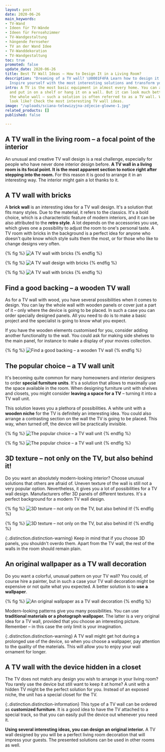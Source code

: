 ```yaml
---
layout: post
date: 2020-06-26
main_keywords:
- TV-Wand
- Ideen für TV-Wände
- Ideen für Fernsehzimmer
- TV-Wandgestaltung
- hängende Fernseher
- TV an der Wand Idee
- TV-Wanddekoration
- TV-Wandgestaltung
toc: true
promoted: false
update_date: 2020-06-26
title: Best TV Wall Ideas – How to Design It in a Living Room?
description: "Dreaming of a TV wall? \U0001F4FA Learn how to design it properly. ➡️
  Inspire yourself with the most interesting solutions and transform your living room."
intro: A TV is the most basic equipment in almost every home. You can arrange it traditionally
  and put in on a shelf or hang it on a wall. But it can look much better if you design
  the whole wall – such a solution is often referred to as a TV wall. What does it
  look like? Check the most interesting TV wall ideas.
image: "/uploads/sciana-telewizyjna-zdjecie-glowne-1.jpg"
related_products: []
published: false

---
```

## A TV wall in the living room – a focal point of the interior

An unusual and creative TV wall design is a real challenge, especially for people who have never done interior design before. **A TV wall in a living room is its focal point. It is the most apparent section to notice right after stepping into the room.** For this reason it is good to arrange it in an interesting way. The interior might gain a lot thanks to it.

## A TV wall with bricks

A **brick wall** is an interesting idea for a TV wall design. It's a solution that fits many styles. Due to the material, it refers to the classics. It's a bold choice, which is a characteristic feature of modern interiors, and it can be also attributed to the **retro style**. A lot depends on the accessories you use, which gives one a possibility to adjust the room to one's personal taste. A TV room with bricks in the background is a perfect idea for anyone who doesn't quite know which style suits them the most, or for those who like to change designs very often.

{% fig %}
![A TV wall with bricks](/uploads/scianka-telewizyjna-z-cegly.jpg "A TV wall with bricks")
{% endfig %}

{% fig %}
![A TV wall design with bricks](/uploads/cegla-na-scianie-w-jasnym-wydaniu.jpg "A TV wall design with bricks")
{% endfig %}

{% fig %}
![A TV wall with bricks](/uploads/sciana-tv-cegla.jpg "A TV wall with bricks")
{% endfig %}

## Find a good backing – a wooden TV wall

As for a TV wall with wood, you have several possibilities when it comes to design. You can lay the whole wall with wooden panels or cover just a part of it – only where the device is going to be placed. In such a case you can order specially designed panels. All you need to do is to make a basic project and the specialist is going to know what you expect.

If you have the wooden elements customised for you, consider adding another functionality to the wall. You could ask for making side shelves to the main panel, for instance to make a display of your movies collection.

{% fig %}
![Find a good backing – a wooden TV wall](/uploads/sciana-telewizyjna-drewniana.jpg "Find a good backing – a wooden TV wall")
{% endfig %}

## The popular choice – a TV wall unit

It's becoming quite common for many homeowners and interior designers to order **special furniture units**. It's a solution that allows to maximally use the space available in the room. When designing furniture unit with shelves and closets, you might consider **leaving a space for a TV** – turning it into a TV wall unit.

This solution leaves you a plethora of possibilities. A white unit with a **wooden niche** for the TV is definitely an interesting idea. You could also arrange a contrasting section on the wall the TV is going to be placed. This way, when turned off, the device will be practically invisible.

{% fig %}
![The popular choice – a TV wall unit](/uploads/sciana-telewizyjna-w-salonie-wneka-meblowa.jpg "The popular choice – a TV wall unit")
{% endfig %}

{% fig %}
![The popular choice – a TV wall unit](/uploads/sciana-telewizyjna-wneka-meblowa.jpg "The popular choice – a TV wall unit")
{% endfig %}

## 3D texture – not only on the TV, but also behind it!

Do you want an absolutely modern-looking interior? Choose unusual solutions that others are afraid of. Uneven texture of the wall is still not a very popular option. Nevertheless, it gives you a lot of possibilities for a TV wall design. Manufacturers offer 3D panels of different textures. It's a perfect background for a modern TV wall design.

{% fig %}
![3D texture – not only on the TV, but also behind it!](/uploads/sciana-telewizyjna-panele-3d.jpg "3D texture – not only on the TV, but also behind it!")
{% endfig %}

{% fig %}
![3D texture – not only on the TV, but also behind it!](/uploads/sciana-tv-panele-3d.jpg "3D texture – not only on the TV, but also behind it!")
{% endfig %}

{:.distinction.distinction-warning}
Keep in mind that if you choose 3D panels, you shouldn't overdo them. Apart from the TV wall, the rest of the walls in the room should remain plain.

## An original wallpaper as a TV wall decoration

Do you want a colorful, unusual pattern on your TV wall? You could, of course hire a painter, but in such a case your TV wall decoration might be expensive or not quite what you expected. A better solution is to **use a wallpaper**.

{% fig %}
![An original wallpaper as a TV wall decoration](/uploads/sciana-telewizyjna-w-salonie.jpg "An original wallpaper as a TV wall decoration")
{% endfig %}

Modern-looking patterns give you many possibilities. You can use **traditional materials or a photograph wallpaper.** The latter is a very original idea for a TV wall, provided that you choose an interesting picture. Remember – in this case the only limit is your imagination.

{:.distinction.distinction-warning}
A TV wall might get hot during a prolonged use of the device, so when you choose a wallpaper, pay attention to the quality of the materials. This will allow you to enjoy your wall ornament for longer.

## A TV wall with the device hidden in a closet

The TV does not match any design you wish to arrange in your living room? You rarely use the device but still want to keep it at home? A unit with a hidden TV might be the perfect solution for you. Instead of an exposed niche, the unit has a special closet for the TV.

{:.distinction.distinction-information}
This type of a TV wall can be ordered as **customized furniture**. It is a good idea to have the TV attached to a special track, so that you can easily pull the device out whenever you need it.

**Using several interesting ideas, you can design an original interior.** A TV wall designed by you will be a perfect living room decoration that will impress your guests. The presented solutions can be used in other rooms as well.